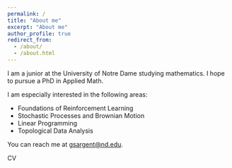 ```yaml
---
permalink: /
title: "About me"
excerpt: "About me"
author_profile: true
redirect_from: 
  - /about/
  - /about.html
---
```


I am a junior at the University of Notre Dame studying mathematics. I hope to pursue a PhD in Applied Math.

I am especially interested in the following areas:

<ul>
<li>Foundations of Reinforcement Learning</li>
<li>Stochastic Processes and Brownian Motion</li>
<li>Linear Programming</li>
<li>Topological Data Analysis</li>

</ul>

You can reach me at gsargent@nd.edu.

CV
